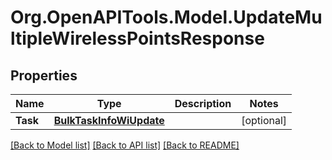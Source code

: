 
# Org.OpenAPITools.Model.UpdateMultipleWirelessPointsResponse

## Properties

Name | Type | Description | Notes
------------ | ------------- | ------------- | -------------
**Task** | [**BulkTaskInfoWiUpdate**](BulkTaskInfoWiUpdate.md) |  | [optional] 

[[Back to Model list]](../README.md#documentation-for-models)
[[Back to API list]](../README.md#documentation-for-api-endpoints)
[[Back to README]](../README.md)

